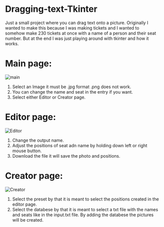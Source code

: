 # Dragging-text-Tkinter
Just a small project where you can drag text onto a picture. Originally I wanted to make this because I was making tickets and I wanted to somehow make 230 tickets at once with a name of a person and their seat number. But at the end I was just playing around with tkinter and how it works.
# Main page:
![main](https://github.com/user-attachments/assets/ced4704e-32c7-4493-b37d-41a8f3a3b75f)
1. Select an Image it must be .jpg format .png does not work.
2. You can change the name and seat in the entry if you want.
3. Select either Editor or Creator page.
# Editor page:
![Editor](https://github.com/user-attachments/assets/02ebba20-6535-4c70-81d1-dfe8f38bb269)
1. Change the output name.
2. Adjust the positions of seat adn name by holding down left or right mouse button.
3. Download the file it will save the photo and positions.
# Creator page:
![Creator](https://github.com/user-attachments/assets/ed566802-c1bd-4594-b579-6f34b048fd1a)
1. Select the preset by that it is meant to select the positions created in the editor page.
2. Select the databese by that it is meant to select a txt file with the names and seats like in the input.txt file.
   By adding the databese the pictures will be created.
